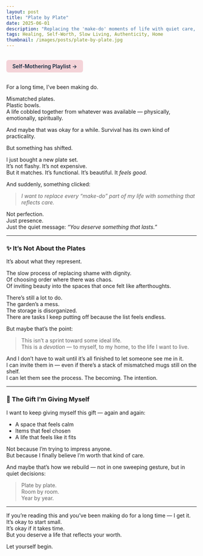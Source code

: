 ```yaml
---
layout: post
title: "Plate by Plate"
date: 2025-06-01
description: "Replacing the 'make-do' moments of life with quiet care, presence, and self-worth — one plate at a time."
tags: Healing, Self-Worth, Slow Living, Authenticity, Home
thumbnail: /images/posts/plate-by-plate.jpg
---
```


<a href="https://music.youtube.com/playlist?list=PLuO5E1rh5RqIzePJeOjdXo62gwnYJ748_&si=NvtF0mzI9Sx2IoPu&shuffle=1" 
   target="_blank" 
   class="back-button"
   style="display:inline-block; margin: 1rem auto; background-color: #F4D3D8; color: #1A2D41; padding: 0.5rem 1rem; border-radius: 6px; font-weight: 600; text-decoration: none;">
  Self‑Mothering Playlist →
</a>

For a long time, I’ve been making do.

Mismatched plates.  
Plastic bowls.  
A life cobbled together from whatever was available — physically, emotionally, spiritually.

And maybe that was okay for a while. Survival has its own kind of practicality.

But something has shifted.

I just bought a new plate set.  
It’s not flashy. It’s not expensive.  
But it matches. It’s functional. It’s beautiful. It *feels good.*

And suddenly, something clicked:
> *I want to replace every “make-do” part of my life with something that reflects care.*

Not perfection.  
Just presence.  
Just the quiet message: *“You deserve something that lasts.”*

---

### ✨ It’s Not About the Plates

It’s about what they represent.

The slow process of replacing shame with dignity.  
Of choosing order where there was chaos.  
Of inviting beauty into the spaces that once felt like afterthoughts.

There’s still a lot to do.  
The garden’s a mess.  
The storage is disorganized.  
There are tasks I keep putting off because the list feels endless.

But maybe that’s the point:
> This isn’t a sprint toward some ideal life.  
> This is a *devotion* — to myself, to my home, to the life I want to live.

And I don’t have to wait until it’s all finished to let someone see me in it.  
I can invite them in — even if there’s a stack of mismatched mugs still on the shelf.  
I can let them see the process. The becoming. The intention.

---

### 🌱 The Gift I’m Giving Myself

I want to keep giving myself this gift — again and again:
- A space that feels calm  
- Items that feel chosen  
- A life that feels like it fits

Not because I’m trying to impress anyone.  
But because I finally believe I’m worth that kind of care.

And maybe that’s how we rebuild — not in one sweeping gesture, but in quiet decisions:

> Plate by plate.  
> Room by room.  
> Year by year.

---

If you’re reading this and you’ve been making do for a long time — I get it.  
It’s okay to start small.  
It’s okay if it takes time.  
But you deserve a life that reflects your worth.

Let yourself begin.
